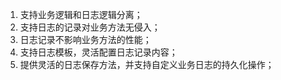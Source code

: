 1.	支持业务逻辑和日志逻辑分离；
2.	支持日志的记录对业务方法无侵入；
3.	日志记录不影响业务方法的性能；
4.	支持日志模板，灵活配置日志记录内容；
5.	提供灵活的日志保存方法，并支持自定义业务日志的持久化操作；
